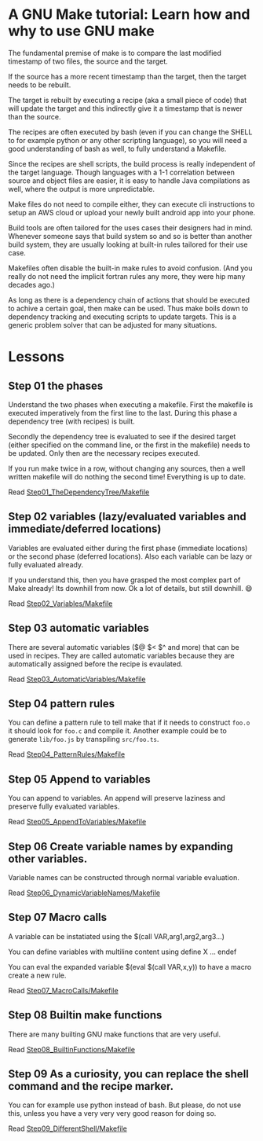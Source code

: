# A GNU Make tutorial: Learn how and why to use GNU make

The fundamental premise of make is to compare the last modified
timestamp of two files, the source and the target.

If the source has a more recent timestamp than the target, then the
target needs to be rebuilt.

The target is rebuilt by executing a recipe (aka a small piece of
code) that will update the target and this indirectly give it a
timestamp that is newer than the source.

The recipes are often executed by bash (even if you can change the
SHELL to for example python or any other scripting language), so you
will need a good understanding of bash as well, to fully understand a
Makefile.

Since the recipes are shell scripts, the build process is really
independent of the target language. Though languages with a 1-1
correlation between source and object files are easier, it is easy to
handle Java compilations as well, where the output is more
unpredictable.

Make files do not need to compile either, they can execute cli
instructions to setup an AWS cloud or upload your newly built android
app into your phone.

Build tools are often tailored for the uses cases their designers had
in mind.  Whenever someone says that build system so and so is better
than another build system, they are usually looking at built-in rules
tailored for their use case.

Makefiles often disable the built-in make rules to avoid confusion.
(And you really do not need the implicit fortran rules any more, they were
hip many decades ago.)

As long as there is a dependency chain of actions that should be
executed to achive a certain goal, then make can be used.  Thus make
boils down to dependency tracking and executing scripts to update
targets.  This is a generic problem solver that can be adjusted for
many situations.

# Lessons

## Step 01 the phases

Understand the two phases when executing a makefile.
First the makefile is executed imperatively from the first line to the last.
During this phase a dependency tree (with recipes) is built.

Secondly the dependency tree is evaluated to see if the desired target
(either specified on the command line, or the first in the makefile)
needs to be updated. Only then are the necessary recipes executed.

If you run make twice in a row, without changing any sources, then
a well written makefile will do nothing the second time! Everything is
up to date.

Read [Step01_TheDependencyTree/Makefile](Step01_TheDependencyTree/Makefile)

## Step 02 variables (lazy/evaluated variables and immediate/deferred locations)

Variables are evaluated either during the first phase (immediate
locations) or the second phase (deferred locations).  Also each
variable can be lazy or fully evaluated already.

If you understand this, then you have grasped the most complex part of
Make already! Its downhill from now. Ok a lot of details, but still downhill. :smile:

Read [Step02_Variables/Makefile](Step02_Variables/Makefile)

## Step 03 automatic variables

There are several automatic variables ($@ $< $^ and more) that can be
used in recipes. They are called automatic variables because they are
automatically assigned before the recipe is evaulated.

Read [Step03_AutomaticVariables/Makefile](Step03_AutomaticVariables/Makefile)

## Step 04 pattern rules

You can define a pattern rule to tell make that if it needs to construct
`foo.o` it should look for `foo.c` and compile it. Another example could be
to generate `lib/foo.js` by transpiling `src/foo.ts`.

Read [Step04_PatternRules/Makefile](Step04_PatternRules/Makefile)

## Step 05 Append to variables

You can append to variables. An append will preserve laziness and
preserve fully evaluated variables.

Read [Step05_AppendToVariables/Makefile](Step05_AppendToVariables/Makefile)

## Step 06 Create variable names by expanding other variables.

Variable names can be constructed through normal variable evaluation.

Read [Step06_DynamicVariableNames/Makefile](Step06_DynamicVariableNames/Makefile)

## Step 07 Macro calls

A variable can be instatiated using the $(call VAR,arg1,arg2,arg3...)

You can define variables with multiline content using define X ... endef

You can eval the expanded variable $(eval $(call VAR,x,y)) to have
a macro create a new rule.

Read [Step07_MacroCalls/Makefile](Step07_MacroCalls/Makefile)

## Step 08 Builtin make functions

There are many builting GNU make functions that are very useful.

Read [Step08_BuiltinFunctions/Makefile](Step08_BuiltinFunctions/Makefile)

## Step 09 As a curiosity, you can replace the shell command and the recipe marker.

You can for example use python instead of bash. But please, do not use this,
unless you have a very very very good reason for doing so.

Read [Step09_DifferentShell/Makefile](Step09_DifferentShell/Makefile)
